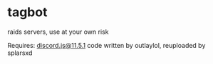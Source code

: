 # tagbot
raids servers, use at your own risk

Requires: discord.js@11.5.1
code written by outlaylol, reuploaded by splarsxd
